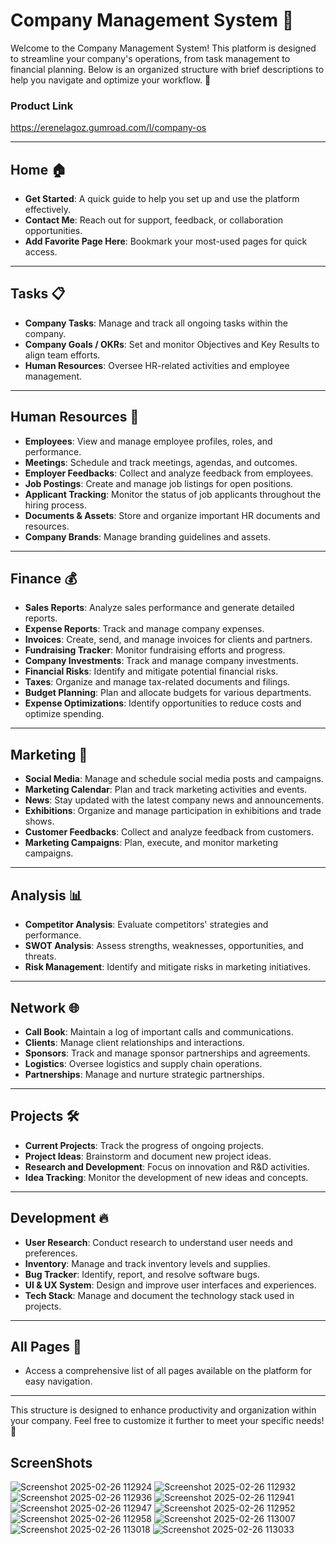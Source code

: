 # Company Management System 🏢

Welcome to the Company Management System! This platform is designed to streamline your company's operations, from task management to financial planning. Below is an organized structure with brief descriptions to help you navigate and optimize your workflow. 🚀


### Product Link
https://erenelagoz.gumroad.com/l/company-os

---
## Home 🏠
- **Get Started**: A quick guide to help you set up and use the platform effectively.
- **Contact Me**: Reach out for support, feedback, or collaboration opportunities.
- **Add Favorite Page Here**: Bookmark your most-used pages for quick access.

---
## Tasks 📋
- **Company Tasks**: Manage and track all ongoing tasks within the company.
- **Company Goals / OKRs**: Set and monitor Objectives and Key Results to align team efforts.
- **Human Resources**: Oversee HR-related activities and employee management.

---
## Human Resources 👥
- **Employees**: View and manage employee profiles, roles, and performance.
- **Meetings**: Schedule and track meetings, agendas, and outcomes.
- **Employer Feedbacks**: Collect and analyze feedback from employees.
- **Job Postings**: Create and manage job listings for open positions.
- **Applicant Tracking**: Monitor the status of job applicants throughout the hiring process.
- **Documents & Assets**: Store and organize important HR documents and resources.
- **Company Brands**: Manage branding guidelines and assets.

---
## Finance 💰
- **Sales Reports**: Analyze sales performance and generate detailed reports.
- **Expense Reports**: Track and manage company expenses.
- **Invoices**: Create, send, and manage invoices for clients and partners.
- **Fundraising Tracker**: Monitor fundraising efforts and progress.
- **Company Investments**: Track and manage company investments.
- **Financial Risks**: Identify and mitigate potential financial risks.
- **Taxes**: Organize and manage tax-related documents and filings.
- **Budget Planning**: Plan and allocate budgets for various departments.
- **Expense Optimizations**: Identify opportunities to reduce costs and optimize spending.

---
## Marketing 📢
- **Social Media**: Manage and schedule social media posts and campaigns.
- **Marketing Calendar**: Plan and track marketing activities and events.
- **News**: Stay updated with the latest company news and announcements.
- **Exhibitions**: Organize and manage participation in exhibitions and trade shows.
- **Customer Feedbacks**: Collect and analyze feedback from customers.
- **Marketing Campaigns**: Plan, execute, and monitor marketing campaigns.

---
## Analysis 📊
- **Competitor Analysis**: Evaluate competitors' strategies and performance.
- **SWOT Analysis**: Assess strengths, weaknesses, opportunities, and threats.
- **Risk Management**: Identify and mitigate risks in marketing initiatives.

---
## Network 🌐
- **Call Book**: Maintain a log of important calls and communications.
- **Clients**: Manage client relationships and interactions.
- **Sponsors**: Track and manage sponsor partnerships and agreements.
- **Logistics**: Oversee logistics and supply chain operations.
- **Partnerships**: Manage and nurture strategic partnerships.

---

## Projects 🛠️

- **Current Projects**: Track the progress of ongoing projects.
- **Project Ideas**: Brainstorm and document new project ideas.
- **Research and Development**: Focus on innovation and R&D activities.
- **Idea Tracking**: Monitor the development of new ideas and concepts.

---

## Development 🔥

- **User Research**: Conduct research to understand user needs and preferences.
- **Inventory**: Manage and track inventory levels and supplies.
- **Bug Tracker**: Identify, report, and resolve software bugs.
- **UI & UX System**: Design and improve user interfaces and experiences.
- **Tech Stack**: Manage and document the technology stack used in projects.

---
## All Pages 📑

- Access a comprehensive list of all pages available on the platform for easy navigation.

---
This structure is designed to enhance productivity and organization within your company. Feel free to customize it further to meet your specific needs! 🌟


## ScreenShots
![Screenshot 2025-02-26 112924](https://github.com/user-attachments/assets/3b3ba7f7-f681-4824-96c5-247003370b64)
![Screenshot 2025-02-26 112932](https://github.com/user-attachments/assets/fd6286f2-9f25-4f5a-93bb-e22e4a7f3371)
![Screenshot 2025-02-26 112936](https://github.com/user-attachments/assets/fb952013-bd36-425f-b379-9e64f7699eb3)
![Screenshot 2025-02-26 112941](https://github.com/user-attachments/assets/24896385-9880-4344-9083-5eee391e498e)
![Screenshot 2025-02-26 112947](https://github.com/user-attachments/assets/5c26eb51-8a1d-44e0-859c-233a2e9e208d)
![Screenshot 2025-02-26 112952](https://github.com/user-attachments/assets/2b472511-11de-404a-8171-b1532ca7d1be)
![Screenshot 2025-02-26 112958](https://github.com/user-attachments/assets/8714e737-e27e-49be-9ac2-ecc683162eed)
![Screenshot 2025-02-26 113007](https://github.com/user-attachments/assets/4852093f-4c07-4af4-9d15-07b3e4ac9601)
![Screenshot 2025-02-26 113018](https://github.com/user-attachments/assets/28269fa3-f84a-4b75-8c7d-6e301627bffd)
![Screenshot 2025-02-26 113033](https://github.com/user-attachments/assets/07b8b161-ae88-46a5-a16a-c0b71162b733)
